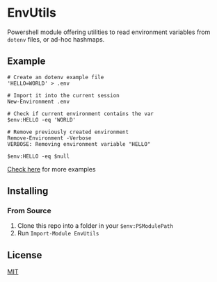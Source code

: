 # EnvUtils

Powershell module offering utilities to read environment variables from `dotenv` files, or ad-hoc
hashmaps.

## Example

```pwsh
# Create an dotenv example file
'HELLO=WORLD' > .env

# Import it into the current session
New-Environment .env

# Check if current environment contains the var
$env:HELLO -eq 'WORLD'

# Remove previously created environment
Remove-Environment -Verbose
VERBOSE: Removing environment variable "HELLO"

$env:HELLO -eq $null
```

[Check here](./EXAMPLES.md) for more examples

## Installing

### From Source

1. Clone this repo into a folder in your `$env:PSModulePath`
2. Run `Import-Module EnvUtils`

## License

[MIT](./LICENSE)
